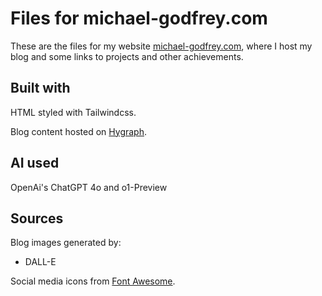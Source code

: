 # Files for michael-godfrey.com

These are the files for my website [michael-godfrey.com](https://michael-godfrey.com/), where I host my blog and some links to projects and other achievements.

## Built with

HTML styled with Tailwindcss.

Blog content hosted on [Hygraph](https://hygraph.com/).

## AI used

OpenAi's ChatGPT 4o and o1-Preview

## Sources

Blog images generated by:

- DALL-E

Social media icons from [Font Awesome](https://fontawesome.com/).
